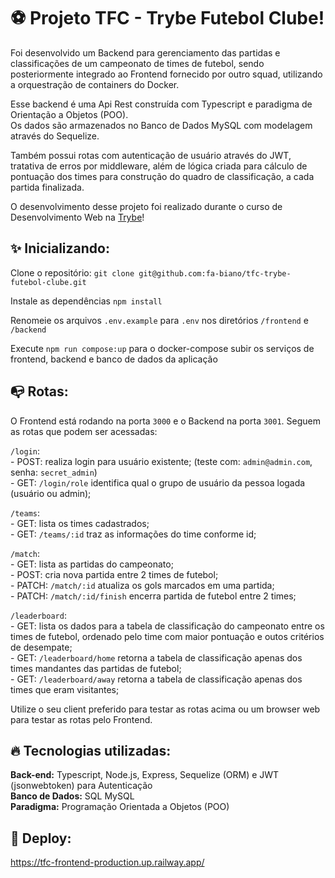 # ⚽ Projeto TFC - Trybe Futebol Clube!

Foi desenvolvido um Backend para gerenciamento das partidas e classificações de um campeonato de times de
futebol, sendo posteriormente integrado ao Frontend fornecido por outro squad, utilizando a orquestração de containers
do Docker. 

Esse backend é uma Api Rest construída com Typescript e paradigma de Orientação a Objetos (POO).</br>
Os dados são armazenados no Banco de Dados MySQL com modelagem através do Sequelize. 

Também possui rotas com autenticação de usuário através do JWT, tratativa de erros por middleware, além de lógica criada para
cálculo de pontuação dos times para construção do quadro de classificação, a cada partida finalizada.

O desenvolvimento desse projeto foi realizado durante o curso de Desenvolvimento Web na [Trybe](https://www.betrybe.com/)!

## ✨ Inicializando:

  Clone o repositório: `git clone git@github.com:fa-biano/tfc-trybe-futebol-clube.git`

  Instale as dependências `npm install`
  
  Renomeie os arquivos `.env.example` para `.env` nos diretórios `/frontend` e `/backend`

  Execute `npm run compose:up` para o docker-compose subir os serviços de frontend, backend e banco de dados da aplicação

## 📭 Rotas:

O Frontend está rodando na porta `3000` e o Backend na porta `3001`. Seguem as rotas que podem ser acessadas:

  `/login`: </br>
    - POST: realiza login para usuário existente; (teste com: `admin@admin.com`, senha: `secret_admin`) </br>
    - GET: `/login/role` identifica qual o grupo de usuário da pessoa logada (usuário ou admin);

  `/teams`: </br>
    - GET: lista os times cadastrados; </br>
    - GET: `/teams/:id` traz as informações do time conforme id; </br>

  `/match`: </br>
    - GET: lista as partidas do campeonato; </br>
    - POST: cria nova partida entre 2 times de futebol; </br>
    - PATCH: `/match/:id` atualiza os gols marcados em uma partida; </br>
    - PATCH: `/match/:id/finish` encerra partida de futebol entre 2 times;
    
  `/leaderboard`: </br>
    - GET: lista os dados para a tabela de classificação do campeonato entre os times de futebol, ordenado pelo time com maior pontuação e outos critérios de desempate; </br>
    - GET: `/leaderboard/home` retorna a tabela de classificação apenas dos times mandantes das partidas de futebol; </br>
    - GET: `/leaderboard/away` retorna a tabela de classificação apenas dos times que eram visitantes; </br>

Utilize o seu client preferido para testar as rotas acima ou um browser web para testar as rotas pelo Frontend.

## 🔥 Tecnologias utilizadas:

  **Back-end:** Typescript, Node.js, Express, Sequelize (ORM) e JWT (jsonwebtoken) para Autenticação </br>
  **Banco de Dados:** SQL MySQL </br>
  **Paradigma:** Programação Orientada a Objetos (POO)
  
## 🔗 Deploy: 
https://tfc-frontend-production.up.railway.app/
